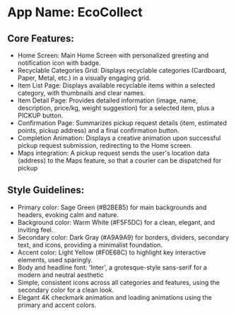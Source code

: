 # **App Name**: EcoCollect

## Core Features:

- Home Screen: Main Home Screen with personalized greeting and notification icon with badge.
- Recyclable Categories Grid: Displays recyclable categories (Cardboard, Paper, Metal, etc.) in a visually engaging grid.
- Item List Page: Displays available recyclable items within a selected category, with thumbnails and clear names.
- Item Detail Page: Provides detailed information (image, name, description, price/kg, weight suggestion) for a selected item, plus a PICKUP button.
- Confirmation Page: Summarizes pickup request details (item, estimated points, pickup address) and a final confirmation button.
- Completion Animation: Displays a creative animation upon successful pickup request submission, redirecting to the Home screen.
- Maps integration: A pickup request sends the user's location data (address) to the Maps feature, so that a courier can be dispatched for pickup

## Style Guidelines:

- Primary color: Sage Green (#B2BEB5) for main backgrounds and headers, evoking calm and nature.
- Background color: Warm White (#F5F5DC) for a clean, elegant, and inviting feel.
- Secondary color: Dark Gray (#A9A9A9) for borders, dividers, secondary text, and icons, providing a minimalist foundation.
- Accent color: Light Yellow (#F0E68C) to highlight key interactive elements, used sparingly.
- Body and headline font: 'Inter', a grotesque-style sans-serif for a modern and neutral aesthetic
- Simple, consistent icons across all categories and features, using the secondary color for a clean look.
- Elegant 4K checkmark animation and loading animations using the primary and accent colors.